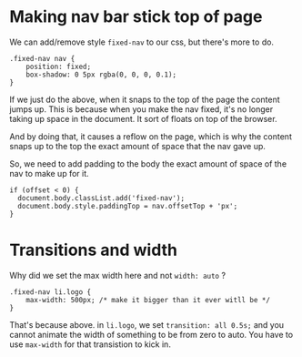 <h1>Making nav bar stick top of page</h1>

We can add/remove style `fixed-nav` to our css, but there's more to do.

    .fixed-nav nav {
        position: fixed;
        box-shadow: 0 5px rgba(0, 0, 0, 0.1);
    }

If we just do the above, when it snaps to the top of the page the content jumps up. This is because when you make the nav fixed, it's no longer taking up space in the document. It sort of floats on top of the browser. 

And by doing that, it causes a reflow on the page, which is why the content snaps up to the top the exact amount of space that the nav gave up.

So, we need to add padding to the body the exact amount of space of the nav to make up for it.


    if (offset < 0) {
      document.body.classList.add('fixed-nav');
      document.body.style.paddingTop = nav.offsetTop + 'px';
    } 

<h1>Transitions and width</h1>

Why did we set the max width here and not `width: auto` ?

    .fixed-nav li.logo {
        max-width: 500px; /* make it bigger than it ever witll be */
    }

That's because above. in `li.logo`, we set `transition: all 0.5s;` and you cannot animate the width of something to be from zero to auto. You have to use `max-width` for that transistion to kick in.
